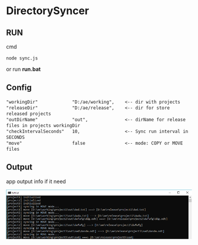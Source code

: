 # DirectorySyncer

## RUN 

cmd

```
node sync.js
```

or run **run.bat**


## Config
```
"workingDir"             "D:/ae/working",    <-- dir with projects
"releaseDir"             "D:/ae/release",    <-- dir for store released projects
"outDirName"             "out",              <-- dirName for release files in projects workingDir
"checkIntervalSeconds"   10,                 <-- Sync run interval in SECONDS
"move"                   false               <-- mode: COPY or MOVE files
```

## Output
app output info if it need

![Example](https://raw.githubusercontent.com/s4urp8n/directorySyncer/master/img.png "Example")

